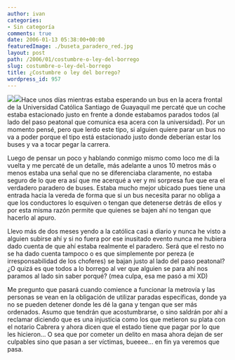 ```yaml
---
author: ivan
categories:
- Sin categoría
comments: true
date: 2006-01-13 05:38:00+00:00
featuredImage: ./buseta_paradero_red.jpg
layout: post
path: /2006/01/costumbre-o-ley-del-borrego
slug: costumbre-o-ley-del-borrego
title: ¿Costumbre o ley del borrego?
wordpress_id: 957
---
```


[![](http://photos1.blogger.com/blogger/5311/455/200/buseta_paradero_red.jpg)](http://photos1.blogger.com/blogger/5311/455/1600/buseta_paradero_red.jpg)[![](http://photos1.blogger.com/blogger/5311/455/200/paradero_catolica_rojo.jpg)](http://photos1.blogger.com/blogger/5311/455/1600/paradero_catolica_rojo.jpg)Hace unos días mientras estaba esperando un bus en la acera frontal de la Universidad Católica Santiago de Guayaquil me percaté que un coche estaba estacionado justo en frente a donde estabamos parados todos (al lado del paso peatonal que comunica esa acera con la universidad). Por un momento pensé, pero que lerdo este tipo, si alguien quiere parar un bus no va a poder porque el tipo está estacionado justo donde deberían estar los buses y va a tocar pegar la carrera.

Luego de pensar un poco y hablando conmigo mismo como loco me di la vuelta y me percaté de un detalle, más adelante a unos 10 metros más o menos estaba una señal que no se diferenciaba claramente, no estaba seguro de lo que era así que me acerqué a ver y mi sorpresa fue que era el verdadero paradero de buses. Estaba mucho mejor ubicado pues tiene una entrada hacia la vereda de forma que si un bus necesita parar no obliga a que los conductores lo esquiven o tengan que detenerse detrás de ellos y por esta misma razón permite que quienes se bajen ahí no tengan que hacerlo al apuro.

Llevo más de dos meses yendo a la católica casi a diario y nunca he visto a alguien subirse ahí y si no fuera por ese inusitado evento nunca me hubiera dado cuenta de que ahí estaba realmente el paradero. Será que el resto no se ha dado cuenta tampoco o es que simplemente por pereza (e irresponsabilidad de los choferes) se bajan justo al lado del paso peatonal? ¿O quizá es que todos a lo borrego al ver que alguien se para ahí nos paramos al lado sin saber porqué? (mea culpa, esa me pasó a mi XD)

Me pregunto que pasará cuando comience a funcionar la metrovía y las personas se vean
en la obligación de utilizar paradas específicas, donde ya no se pueden detener donde les dé la gana y tengan que ser más ordenados. Asumo que tendrán que acostumbrarse, o sino saldrán por ahí a reclamar diciendo que es una injusticia como los que metieron su plata con el notario Cabrera y ahora dicen que el estado tiene que pagar por lo que les hicieron... O sea que por cometer un delito en masa ahora dejan de ser culpables sino que pasan a ser víctimas, bueeee... en fin ya veremos que pasa.